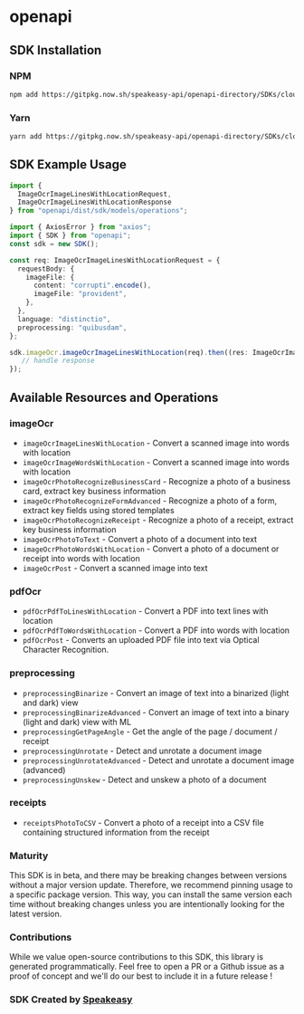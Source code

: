 # openapi

<!-- Start SDK Installation -->
## SDK Installation

### NPM

```bash
npm add https://gitpkg.now.sh/speakeasy-api/openapi-directory/SDKs/cloudmersive.com/ocr/v1/typescript
```

### Yarn

```bash
yarn add https://gitpkg.now.sh/speakeasy-api/openapi-directory/SDKs/cloudmersive.com/ocr/v1/typescript
```
<!-- End SDK Installation -->

## SDK Example Usage
<!-- Start SDK Example Usage -->
```typescript
import {
  ImageOcrImageLinesWithLocationRequest,
  ImageOcrImageLinesWithLocationResponse
} from "openapi/dist/sdk/models/operations";

import { AxiosError } from "axios";
import { SDK } from "openapi";
const sdk = new SDK();

const req: ImageOcrImageLinesWithLocationRequest = {
  requestBody: {
    imageFile: {
      content: "corrupti".encode(),
      imageFile: "provident",
    },
  },
  language: "distinctio",
  preprocessing: "quibusdam",
};

sdk.imageOcr.imageOcrImageLinesWithLocation(req).then((res: ImageOcrImageLinesWithLocationResponse | AxiosError) => {
   // handle response
});
```
<!-- End SDK Example Usage -->

<!-- Start SDK Available Operations -->
## Available Resources and Operations


### imageOcr

* `imageOcrImageLinesWithLocation` - Convert a scanned image into words with location
* `imageOcrImageWordsWithLocation` - Convert a scanned image into words with location
* `imageOcrPhotoRecognizeBusinessCard` - Recognize a photo of a business card, extract key business information
* `imageOcrPhotoRecognizeFormAdvanced` - Recognize a photo of a form, extract key fields using stored templates
* `imageOcrPhotoRecognizeReceipt` - Recognize a photo of a receipt, extract key business information
* `imageOcrPhotoToText` - Convert a photo of a document into text
* `imageOcrPhotoWordsWithLocation` - Convert a photo of a document or receipt into words with location
* `imageOcrPost` - Convert a scanned image into text

### pdfOcr

* `pdfOcrPdfToLinesWithLocation` - Convert a PDF into text lines with location
* `pdfOcrPdfToWordsWithLocation` - Convert a PDF into words with location
* `pdfOcrPost` - Converts an uploaded PDF file into text via Optical Character Recognition.

### preprocessing

* `preprocessingBinarize` - Convert an image of text into a binarized (light and dark) view
* `preprocessingBinarizeAdvanced` - Convert an image of text into a binary (light and dark) view with ML
* `preprocessingGetPageAngle` - Get the angle of the page / document / receipt
* `preprocessingUnrotate` - Detect and unrotate a document image
* `preprocessingUnrotateAdvanced` - Detect and unrotate a document image (advanced)
* `preprocessingUnskew` - Detect and unskew a photo of a document

### receipts

* `receiptsPhotoToCSV` - Convert a photo of a receipt into a CSV file containing structured information from the receipt
<!-- End SDK Available Operations -->

### Maturity

This SDK is in beta, and there may be breaking changes between versions without a major version update. Therefore, we recommend pinning usage
to a specific package version. This way, you can install the same version each time without breaking changes unless you are intentionally
looking for the latest version.

### Contributions

While we value open-source contributions to this SDK, this library is generated programmatically.
Feel free to open a PR or a Github issue as a proof of concept and we'll do our best to include it in a future release !

### SDK Created by [Speakeasy](https://docs.speakeasyapi.dev/docs/using-speakeasy/client-sdks)

